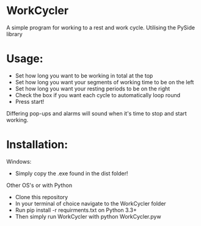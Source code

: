 # WorkCycler
A simple program for working to a rest and work cycle. Utilising the PySide library

# Usage:

* Set how long you want to be working in total at the top
* Set how long you want your segments of working time to be on the left
* Set how long you want your resting periods to be on the right
* Check the box if you want each cycle to automatically loop round
* Press start!

Differing pop-ups and alarms will sound when it's time to stop and start working.

# Installation:

Windows:

* Simply copy the .exe found in the dist folder!

Other OS's or with Python

* Clone this repository
* In your terminal of choice navigate to the WorkCycler folder
* Run pip install -r requirments.txt on Python 3.3+
* Then simply run WorkCycler with python WorkCycler.pyw
